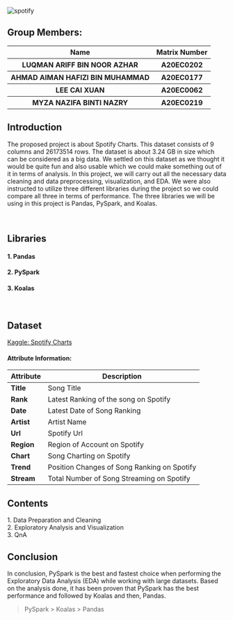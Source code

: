 ![spotify](https://martech.org/wp-content/uploads/2017/09/spotify-logo-1920x1080.jpg)

## Group Members: 
<table align = "center">
  <tr>
    <th>Name</th>
    <th>Matrix Number</th>
  </tr>
  <tr>
    <th>LUQMAN ARIFF BIN NOOR AZHAR</th>
    <th>A20EC0202</th>
  </tr>
  <tr>
    <th>AHMAD AIMAN HAFIZI BIN MUHAMMAD</th>
    <th>A20EC0177</th>
  </tr>
    <tr>
    <th>LEE CAI XUAN</th>
    <th>A20EC0062</th>
  </tr>
    <tr>
    <th>MYZA NAZIFA BINTI NAZRY</th>
    <th>A20EC0219</th>
  </tr>
</table>

## Introduction
The proposed project is about Spotify Charts. This dataset consists of 9 columns and 26173514 rows. The dataset is about 3.24 GB in size which can be considered as a big data. We settled on this dataset as we thought it would be quite fun and also usable which we could make something out of it in terms of analysis. In this project, we will carry out all the necessary data cleaning and data preprocessing, visualization, and EDA. We were also instructed to utilize three different libraries during the project so we could compare all three in terms of performance. The three libraries we will be using in this project is Pandas, PySpark, and Koalas. 

<br>
<h2> Libraries</h2>
<h4>1. Pandas</h4>
<h4>2. PySpark</h4>
<h4>3. Koalas</h4>
<br>


<h2> Dataset</h2>
<a href="https://www.kaggle.com/datasets/dhruvildave/spotify-charts?select=charts.csv">Kaggle: Spotify Charts</a><br>

#### Attribute Information:
| Attribute | Description |
| --- | --- |
| **Title** |   Song Title  |
|**Rank** |   Latest Ranking of the song on Spotify |
| **Date** | Latest Date of Song Ranking |
| **Artist** | Artist Name |
| **Url** | Spotify Url  |
| **Region** |  Region of Account on Spotify   |
| **Chart** | Song Charting on Spotify  |
| **Trend** | Position Changes of Song Ranking on Spotify  |
| **Stream** | Total Number of Song Streaming on Spotify  |

<h2> Contents</h2>
1. Data Preparation and Cleaning <br>
2. Exploratory Analysis and Visualization<br>
3. QnA<br>

<h2> Conclusion</h2>
In conclusion, PySpark is the best and fastest choice when performing the Exploratory Data Analysis (EDA) while working with large datasets. Based on the analysis done, it has been proven that PySpark has the best performance and followed by Koalas and then, Pandas.

> PySpark > Koalas > Pandas
